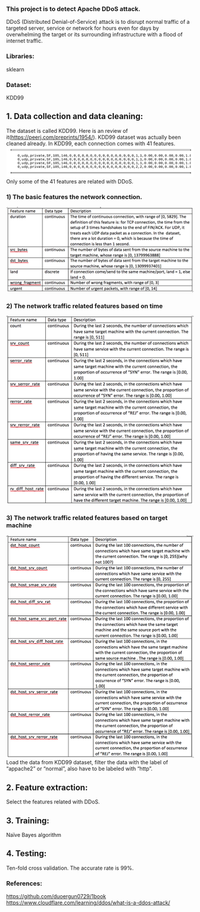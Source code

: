 ### This project is to detect Apache DDoS attack.
DDoS (Distributed Denial-of-Service) attack is to disrupt normal traffic of a targeted server, service or network for hours even for days by overwhelming the target or its surrounding infrastructure with a flood of internet traffic.
### Libraries: 
  sklearn
### Dataset: 
  KDD99
## 1.	Data collection and data cleaning:
The dataset is called KDD99. Here is an review of it(https://peerj.com/preprints/1954/). KDD99 dataset was actually been cleaned already. In KDD99, each connection comes with 41 features.
![image](https://github.com/jling0906/Cyber-Security-with-Machine-Learning/blob/master/NB_Appache_DDoS/pics/NB_DDoS_KDD99.png)
Only some of the 41 features are related with DDoS.
### 1)	The basic features the network connection.
![image](https://github.com/jling0906/Cyber-Security-with-Machine-Learning/blob/master/NB_Appache_DDoS/pics/NB_DDoS_table1.png)
### 2)	The network traffic related features based on time
![image](https://github.com/jling0906/Cyber-Security-with-Machine-Learning/blob/master/NB_Appache_DDoS/pics/NB_DDoS_table2.png)
### 3)	The network traffic related features based on target machine
![image](https://github.com/jling0906/Cyber-Security-with-Machine-Learning/blob/master/NB_Appache_DDoS/pics/NB_DDoS_table3.png)
Load the data from KDD99 dataset, filter the data with the label of “appache2” or “normal”, also have to be labeled with “http”. 
## 2.	Feature extraction:
Select the features related with DDoS.
## 3.	Training: 
Naïve Bayes algorithm
## 4.	Testing:
Ten-fold cross validation. 
The accurate rate is 99%.
### References:
https://github.com/duoergun0729/1book
https://www.cloudflare.com/learning/ddos/what-is-a-ddos-attack/
